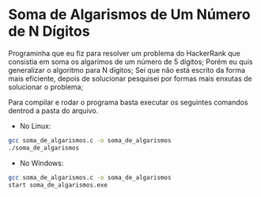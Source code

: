 # Soma de Algarismos de Um Número de N Dígitos

Programinha que eu fiz para resolver um problema do HackerRank que consistia em soma os algarimos de um número de 5 dígitos;
Porém eu quis generalizar o algoritmo para N dígitos;
Sei que não está escrito da forma mais eficiente, depois de solucionar pesquisei por formas mais enxutas de solucionar o problema;

Para compilar e rodar o programa basta executar os seguintes comandos dentrod a pasta do arquivo.

- No Linux:
```sh
gcc soma_de_algarismos.c -o soma_de_algarismos
./soma_de_algarismos
```

- No Windows:
```sh
gcc soma_de_algarismos.c -o soma_de_algarismos
start soma_de_algarismos.exe
```
